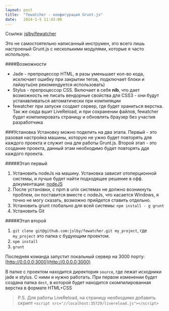 ```yaml
---
layout: post
title:  "fewatcher - конфигурация Grunt.js"
date:   2014-1-5 11:43:00
---
```


Ссылка: [jslby/fewatcher](https://github.com/jslby/fewatcher)

Это не самостоятельно написанный инструмен, это всего лишь настроеный Grunt.js с несколькими модулями, которые я часто использую.

####Возможности

* Jade - препроцессор HTML, в разы уменьшает кол-во кода, исключает ошибку при закрытии тегов, подключает блоки и лайауты(не рекомендуется использовать)
* Stylus - препроцессор CSS. Включает в себя **nib**, что дает возможность не писать вендорные свойства для CSS3 - они будут устанавливаться автоматически при компиляции
* fewatcher при запуске создает сервер, где будет храниться верстка. Так же сюда вшит LiveReload, и при сохранении файлов, fewatcher будет компилировать страницу и обновлять браузер без участия разработчика

###Установка
Установку можно поделить на два этапа. Первый - это разовая настройка машины, которую не ужно будет повторять для каждого проекта и служит она для работы Grunt.js.
Второй этап - это создание проекта, данный этам необходимо будет повторять ддя каждого проекта.

#####Этап первый

1. Установить nodeJs на машину. Установка зависит отоперционной системы, и лучше будет найти подходящее решение в офф. документации: [nodeJS](http://nodejs.org/download)
2. После установки, c npm в unix системах не должно возникнуть проблем, он поставится вместе с nodeJs, что касается Windows, я точно не могу сказать, возможно прийдется ставить отдельно.
3. Установить grunt глобально для всей системы: `npm install - g grunt`
4. Установить Git

#####Этап второй
1. `git clone git@github.com:jslby/fewatcher.git my_project`, где `my_project` это папка с будующим проектом.
2. `npm install`
3. `grunt`

Последняя команда запустит локальный сервер на 3000 порту: [http://0.0.0.0:3000](http://0.0.0.0:3000)

В папке с проектом находится директория `source`, где лежат исходники jade и stylus. С ними и нужно работать. При первом изменении будет создана папка `dest`, в которой будет находится скомпилированная верстка в формате HTML+CSS

> P.S. Для работы LiveReload, на страницу необходимо добавить скрипт
> `<script src="//localhost:35729/livereload.js"></script>`
